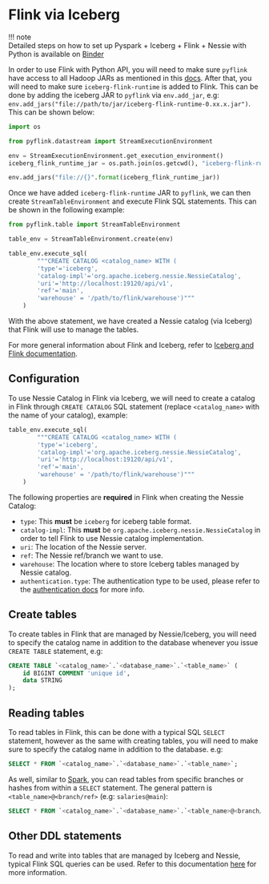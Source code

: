 # Flink via Iceberg

!!! note    
    Detailed steps on how to set up Pyspark + Iceberg + Flink + Nessie with Python is available on [Binder](https://mybinder.org/v2/gh/projectnessie/nessie-demos/main?filepath=notebooks/nessie-iceberg-flink-demo-nba.ipynb)

In order to use Flink with Python API, you will need to make sure `pyflink` have access to all Hadoop JARs as mentioned in this [docs](https://iceberg.apache.org/flink/#preparation-when-using-flinks-python-api). After that, you will need to make sure `iceberg-flink-runtime` is added to Flink. This can be done by adding the iceberg JAR to `pyflink` via `env.add_jar`, e.g: `env.add_jars("file://path/to/jar/iceberg-flink-runtime-0.xx.x.jar")`. This can be shown below:

```python
import os

from pyflink.datastream import StreamExecutionEnvironment

env = StreamExecutionEnvironment.get_execution_environment()
iceberg_flink_runtime_jar = os.path.join(os.getcwd(), "iceberg-flink-runtime-0.xx.x.jar")

env.add_jars("file://{}".format(iceberg_flink_runtime_jar))
```

Once we have added `iceberg-flink-runtime` JAR to `pyflink`, we can then create `StreamTableEnvironment` and execute Flink SQL statements. This can be shown in the following example:

```python
from pyflink.table import StreamTableEnvironment

table_env = StreamTableEnvironment.create(env)

table_env.execute_sql(
        """CREATE CATALOG <catalog_name> WITH (
        'type'='iceberg',
        'catalog-impl'='org.apache.iceberg.nessie.NessieCatalog',
        'uri'='http://localhost:19120/api/v1',
        'ref'='main',
        'warehouse' = '/path/to/flink/warehouse')"""
    )
```

With the above statement, we have created a Nessie catalog (via Iceberg) that Flink will use to manage the tables.

For more general information about Flink and Iceberg, refer to [Iceberg and Flink documentation](https://iceberg.apache.org/flink/).


## Configuration 

To use Nessie Catalog in Flink via Iceberg, we will need to create a catalog in Flink through `CREATE CATALOG` SQL statement (replace `<catalog_name>` with the name of your catalog), example:

```python
table_env.execute_sql(
        """CREATE CATALOG <catalog_name> WITH (
        'type'='iceberg',
        'catalog-impl'='org.apache.iceberg.nessie.NessieCatalog',
        'uri'='http://localhost:19120/api/v1',
        'ref'='main',
        'warehouse' = '/path/to/flink/warehouse')"""
    )
```

The following properties are **required** in Flink when creating the Nessie Catalog:

- `type`: This **must** be `iceberg` for iceberg table format.
- `catalog-impl`: This **must** be `org.apache.iceberg.nessie.NessieCatalog` in order to tell Flink to use Nessie catalog implementation.
- `uri`: The location of the Nessie server.
- `ref`: The Nessie ref/branch we want to use.
- `warehouse`: The location where to store Iceberg tables managed by Nessie catalog.
- `authentication.type`: The authentication type to be used, please refer to the [authentication docs](../auth_config.md) for more info.


## Create tables

To create tables in Flink that are managed by Nessie/Iceberg, you will need to specify the catalog name in addition to the database whenever you issue `CREATE TABLE` statement, e.g:

```sql
CREATE TABLE `<catalog_name>`.`<database_name>`.`<table_name>` (
    id BIGINT COMMENT 'unique id',
    data STRING
);
```

## Reading tables

To read tables in Flink, this can be done with a typical SQL `SELECT` statement, however as the same with creating tables, you will need to make sure to specify the catalog name in addition to the database. e.g:

```sql
SELECT * FROM `<catalog_name>`.`<database_name>`.`<table_name>`;
```

As well, similar to [Spark](spark.md#reading), you can read tables from specific
branches or hashes from within a `SELECT` statement. The general pattern is `<table_name>@<branch/ref>` (e.g: `salaries@main`):

```sql
SELECT * FROM `<catalog_name>`.`<database_name>`.`<table_name>@<branch/ref>`;
```

## Other DDL statements

To read and write into tables that are managed by Iceberg and Nessie, typical Flink SQL queries can be used. Refer to this documentation [here](https://iceberg.apache.org/flink/#ddl-commands) for more information.